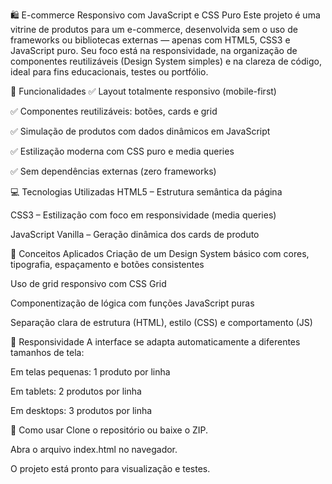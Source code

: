 🛍️ E-commerce Responsivo com JavaScript e CSS Puro
Este projeto é uma vitrine de produtos para um e-commerce, desenvolvida sem o uso de frameworks ou bibliotecas externas — apenas com HTML5, CSS3 e JavaScript puro. Seu foco está na responsividade, na organização de componentes reutilizáveis (Design System simples) e na clareza de código, ideal para fins educacionais, testes ou portfólio.

🚀 Funcionalidades
✅ Layout totalmente responsivo (mobile-first)

✅ Componentes reutilizáveis: botões, cards e grid

✅ Simulação de produtos com dados dinâmicos em JavaScript

✅ Estilização moderna com CSS puro e media queries

✅ Sem dependências externas (zero frameworks)

💻 Tecnologias Utilizadas
HTML5 – Estrutura semântica da página

CSS3 – Estilização com foco em responsividade (media queries)

JavaScript Vanilla – Geração dinâmica dos cards de produto

🧠 Conceitos Aplicados
Criação de um Design System básico com cores, tipografia, espaçamento e botões consistentes

Uso de grid responsivo com CSS Grid

Componentização de lógica com funções JavaScript puras

Separação clara de estrutura (HTML), estilo (CSS) e comportamento (JS)

📱 Responsividade
A interface se adapta automaticamente a diferentes tamanhos de tela:

Em telas pequenas: 1 produto por linha

Em tablets: 2 produtos por linha

Em desktops: 3 produtos por linha

🧪 Como usar
Clone o repositório ou baixe o ZIP.

Abra o arquivo index.html no navegador.

O projeto está pronto para visualização e testes.
